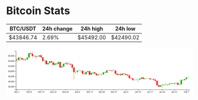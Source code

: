 # Bitcoin Stats

BTC/USDT|24h change|24h high|24h low|
|---|---|---|---|
|$43846.74|2.69%|$45492.00|$42490.02|

<img src="./chart.svg">
